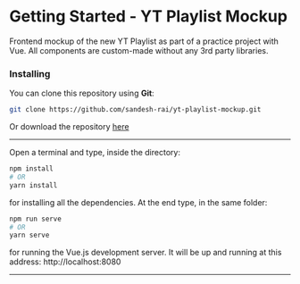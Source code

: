 # Getting Started - YT Playlist Mockup
Frontend mockup of the new YT Playlist as part of a practice project with Vue. All components are custom-made without any 3rd party libraries.

### Installing

You can clone this repository using __Git__:
```bash
git clone https://github.com/sandesh-rai/yt-playlist-mockup.git
```

Or download the repository [here](https://github.com/sandesh-rai/yt-playlist-mockup/archive/refs/heads/main.zip)

---

Open a terminal and type, inside the directory:
```bash
npm install 
# OR
yarn install
```

for installing all the dependencies. At the end type, in the same folder:
```bash
npm run serve
# OR
yarn serve
```
for running the Vue.js development server. It will be up and running at this address: http://localhost:8080

---
